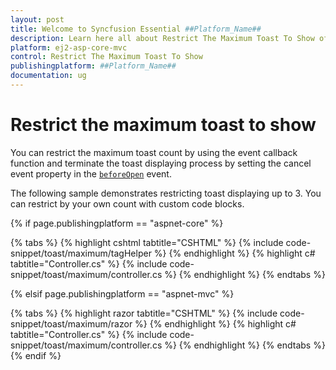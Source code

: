 ```yaml
---
layout: post
title: Welcome to Syncfusion Essential ##Platform_Name##
description: Learn here all about Restrict The Maximum Toast To Show of Syncfusion Essential ##Platform_Name## widgets based on HTML5 and jQuery.
platform: ej2-asp-core-mvc
control: Restrict The Maximum Toast To Show
publishingplatform: ##Platform_Name##
documentation: ug
---
```



# Restrict the maximum toast to show

You can restrict the maximum toast count by using the event callback function and terminate the toast displaying process by setting the cancel event property in the [`beforeOpen`](https://help.syncfusion.com/cr/aspnetcore-js2/Syncfusion.EJ2.Notifications.Toast.html#Syncfusion_EJ2_Notifications_Toast_BeforeOpen) event.

The following sample demonstrates restricting toast displaying up to 3. You can restrict by your own count with custom code blocks.

{% if page.publishingplatform == "aspnet-core" %}

{% tabs %}
{% highlight cshtml tabtitle="CSHTML" %}
{% include code-snippet/toast/maximum/tagHelper %}
{% endhighlight %}
{% highlight c# tabtitle="Controller.cs" %}
{% include code-snippet/toast/maximum/controller.cs %}
{% endhighlight %}
{% endtabs %}

{% elsif page.publishingplatform == "aspnet-mvc" %}

{% tabs %}
{% highlight razor tabtitle="CSHTML" %}
{% include code-snippet/toast/maximum/razor %}
{% endhighlight %}
{% highlight c# tabtitle="Controller.cs" %}
{% include code-snippet/toast/maximum/controller.cs %}
{% endhighlight %}
{% endtabs %}
{% endif %}

